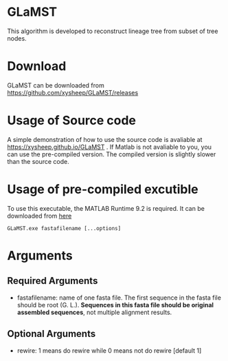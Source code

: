 # GLaMST
This algorithm is developed to reconstruct lineage tree from subset of tree nodes.

# Download 
GLaMST can be downloaded from https://github.com/xysheep/GLaMST/releases

# Usage of Source code
A simple demonstration of how to use the source code is avaliable at https://xysheep.github.io/GLaMST . If Matlab is not avaliable to you, you can use the pre-compiled version. The compiled version is slightly slower than the source code.

# Usage of pre-compiled excutible
To use this executable, the MATLAB Runtime 9.2 is required. It can be downloaded from [here](https://www.mathworks.com/products/compiler/matlab-runtime.html)
```
GLaMST.exe fastafilename [...options]
```
# Arguments
## Required Arguments
- fastafilename: name of one fasta file. The first sequence in the fasta file should be root (G. L.). **Sequences in this fasta file should be original assembled sequences**, not multiple alignment results. 
## Optional Arguments
- rewire: 1 means do rewire while 0 means not do rewire [default 1]
